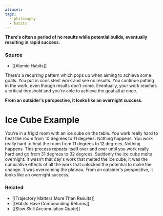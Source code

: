 ```yaml
---
aliases: 
tags:
  - philosophy
  - habits
---
```

**There's often a period of no results while potential builds, eventually resulting in rapid success.**

### Source
- [[Atomic Habits]]

There's a recurring pattern which pops up when aiming to achieve some goals. You put in consistent work and see no results. You continue putting in the work, even though results don't come. Eventually, your work reaches a critical threshold and you're able to achieve the goal all at once.

**From an outsider's perspective, it looks like an overnight success.**

# Ice Cube Example

You're in a frigid room with an ice cube on the table. You work really hard to heat the room from 10 degrees to 11 degrees. Nothing happens. You work really hard to heat the room from 11 degrees to 12 degrees. Nothing happens. This process repeats itself over and over until you work really hard and go from 31 degrees to 32 degrees. Suddenly the ice cube melts overnight. It wasn't that day's work that melted the ice cube, it was the cumulative effects of all the work that unlocked the potential to make the change. It was overcoming the plateau. From an outsider's perspective, it looks like an overnight success.

### Related
- [[Trajectory Matters More Than Results]]
- [[Habits Have Compounding Returns]]
- [[Slow Skill Accumulation Quote]]
